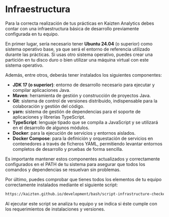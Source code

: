 # Infraestructura

Para la correcta realización de tus prácticas en Kaizten Analytics debes contar con una infraestructura básica de desarrollo previamente configurada en tu equipo.

En primer lugar, sería necesario tener **Ubuntu 24.04** (o superior) como sistema operativo base, ya que será el entorno de referencia utilizado durante las prácticas. Si usas otro sistema operativo, puedes crear una partición en tu disco duro o bien utilizar una máquina virtual con este sistema operativo.

Además, entre otros, deberás tener instalados los siguientes componentes:

* **JDK 17 (o superior)**: entorno de desarrollo necesario para ejecutar y compilar aplicaciones Java.
* **Maven**: herramienta de gestión y construcción de proyectos Java.
* **Git**: sistema de control de versiones distribuido, indispensable para la colaboración y gestión del código.
* **yarn:** sistema de gestión de dependencias para el soporte de aplicaciones y librerías TypeScript.
* **TypeScript**: lenguaje tipado que se compila a JavaScript y se utilizará en el desarrollo de algunos módulos.
* **Docker**: para la ejecución de servicios y entornos aislados.
* **Docker Compose**: para la definición y orquestación de servicios en contenedores a través de ficheros YAML, permitiendo levantar entornos completos de desarrollo y pruebas de forma sencilla.

Es importante mantener estos componentes actualizados y correctamente configurados en el PATH de tu sistema para asegurar que todos los comandos y dependencias se resuelvan sin problemas.

Por último, puedes comprobar que tienes todos los elementos de tu equipo correctamente instalados mediante el siguiente script:

```sh
https://kaizten.github.io/development/bash/script-infrastructure-checker.sh
```

Al ejecutar este script se analiza tu equipo y se indica si éste cumple con los requerimientos de instalaciones y versiones.
